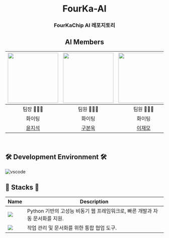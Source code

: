 <div align=center>

# FourKa-AI

### FourKaChip AI 레포지토리

## AI Members
<img width="160px" src="https://github.com/yoonjiseok.png"/> | <img width="160px" src="https://github.com/G9bonwook.png"/> | <img width="160px" src="https://github.com/dukesugar.png"/> |  <img width="160px" src="https://github.com/KwonHalim.png"/> |
|:-----:|:-----:|:-----:|:-----:|
|팀장 👨🏻‍💻|팀원 👨🏻‍💻|팀원 👨🏻‍💻|팀원 👨🏻‍💻|
|화이팅|화이팅|화이팅|화이팅|
|[윤지석](https://github.com/yoonjiseok)|[구본욱](https://github.com/G9bonwook)|[이재모](https://github.com/dukesugar)|[권하림](https://github.com/KwonHalim)|

</div>
<br/>

## 🛠️ Development Environment 🛠️
![vscode](https://img.shields.io/badge/VSCode-007ACC?style=for-the-badge&logo=visualstudiocode&logoColor=white)

## 🥞 Stacks 🥞
| Name         | Description                                 |
| ------------ |---------------------------------------------|
| <img src="https://img.shields.io/badge/FastAPI-009688?style=for-the-badge&logo=fastapi&logoColor=white"> | Python 기반의 고성능 비동기 웹 프레임워크로, 빠른 개발과 자동 문서화를 지원. |
| <img src="https://img.shields.io/badge/Notion-%23000000.svg?style=for-the-badge&logo=notion&logoColor=white"> | 작업 관리 및 문서화를 위한 통합 협업 도구.                   |
